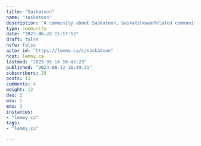 ```yaml
---
title: "Saskatoon" 
name: "saskatoon"
description: "A community about Saskatoon, SaskatchewanRelated communities: * [!sask@lemmy.ca](https://lemmy.ca/c/sask) * [!regina@lemmy.ca](https://lemmy.ca/c/regina) "
type: community
date: "2023-06-28 15:17:53"
draft: false
nsfw: false
actor_id: "https://lemmy.ca/c/saskatoon"
host: lemmy.ca
lastmod: "2023-06-14 16:43:23"
published: "2023-06-12 16:49:21"
subscribers: 29
posts: 12
comments: 4
weight: 12
dau: 2
wau: 1
mau: 3
instances:
- "lemmy_ca"
tags: 
- "lemmy_ca"

---
```

